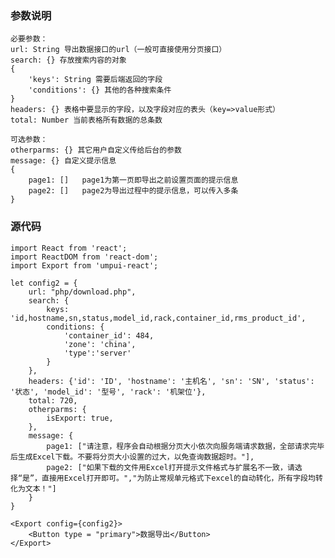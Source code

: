 ### 参数说明
    必要参数：
    url: String 导出数据接口的url（一般可直接使用分页接口）
    search: {} 存放搜索内容的对象 
    {   
        'keys': String 需要后端返回的字段
        'conditions': {} 其他的各种搜索条件
    }  
    headers: {} 表格中要显示的字段，以及字段对应的表头（key=>value形式）
    total: Number 当前表格所有数据的总条数   
    
    可选参数：
    otherparms: {} 其它用户自定义传给后台的参数
    message: {} 自定义提示信息
    {
        page1: []   page1为第一页即导出之前设置页面的提示信息
        page2: []   page2为导出过程中的提示信息，可以传入多条
    }
### 源代码  
 
```
import React from 'react';
import ReactDOM from 'react-dom';
import Export from 'umpui-react';

let config2 = {
    url: "php/download.php",   
    search: {
        keys: 'id,hostname,sn,status,model_id,rack,container_id,rms_product_id', 
        conditions: {     
            'container_id': 484,
            'zone': 'china',
            'type':'server'
        }
    },
    headers: {'id': 'ID', 'hostname': '主机名', 'sn': 'SN', 'status': '状态', 'model_id': '型号', 'rack': '机架位'},
    total: 720,
    otherparms: {
        isExport: true,
    },
    message: {
        page1: ["请注意，程序会自动根据分页大小依次向服务端请求数据，全部请求完毕后生成Excel下载。不要将分页大小设置的过大，以免查询数据超时。"],
        page2: ["如果下载的文件用Excel打开提示文件格式与扩展名不一致，请选 择“是”，直接用Excel打开即可。","为防止常规单元格式下excel的自动转化，所有字段均转化为文本！"]
    }
}
    
<Export config={config2}>
    <Button type = "primary">数据导出</Button>
</Export>
```
